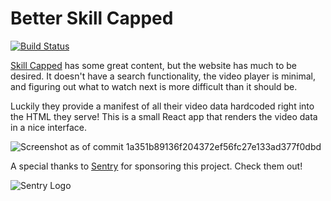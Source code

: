 # Better Skill Capped

[![Build Status](https://travis-ci.com/shepherdjerred/better-skill-capped.svg?branch=master)](https://travis-ci.com/shepherdjerred/better-skill-capped)

[Skill Capped](https://www.skill-capped.com/) has some great content, but the website has much to be desired. It doesn't have a search functionality, the video player is minimal, and figuring out what to watch next is more difficult than it should be.

Luckily they provide a manifest of all their video data hardcoded right into the HTML they serve! This is a small React app that renders the video data in a nice interface.

![Screenshot as of commit 1a351b89136f204372ef56fc27e133ad377f0dbd](https://i.imgur.com/Mr4o5sv.png)

A special thanks to [Sentry](https://sentry.io/) for sponsoring this project. Check them out!

![Sentry Logo](https://i.imgur.com/6do6yJx.png)
